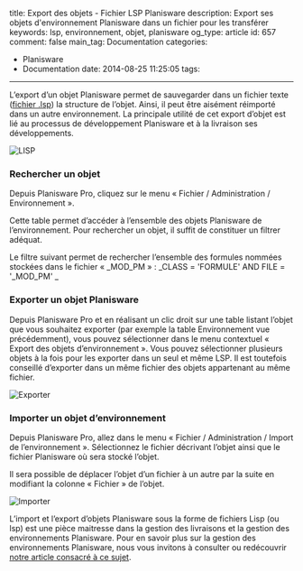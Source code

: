 title: Export des objets - Fichier LSP Planisware
description: Export ses objets d'environnement Planisware dans un fichier pour les transférer
keywords: lsp, environnement, objet, planisware
og_type: article
id: 657
comment: false
main_tag: Documentation
categories:
  - Planisware
  - Documentation
date: 2014-08-25 11:25:05
tags:
---

L’export d’un objet Planisware permet de sauvegarder dans un fichier texte ([fichier .lsp](http://fr.wikipedia.org/wiki/Lisp "Pour en savoir plus sur les fichiers Lisp")) la structure de l’objet. Ainsi, il peut être aisément réimporté dans un autre environnement. La principale utilité de cet export d’objet est lié au processus de développement Planisware et à la livraison ses développements.
<!-- more -->
![LISP](/blog/wp-content/uploads/2014/08/lisp-glossy-150x150.jpg)

### **Rechercher un objet**

Depuis Planisware Pro, cliquez sur le menu « Fichier / Administration / Environnement ».

Cette table permet d’accéder à l’ensemble des objets Planisware de l’environnement. Pour rechercher un objet, il suffit de constituer un filtrer adéquat.

Le filtre suivant permet de rechercher l’ensemble des formules nommées stockées dans le fichier « _MOD_PM » : _CLASS = 'FORMULE' AND FILE = '_MOD_PM' _

### **Exporter un objet Planisware**

Depuis Planisware Pro et en réalisant un clic droit sur une table listant l’objet que vous souhaitez exporter (par exemple la table Environnement vue précédemment), vous pouvez sélectionner dans le menu contextuel « Export des objets d’environnement ». Vous pouvez sélectionner plusieurs objets à la fois pour les exporter dans un seul et même LSP. Il est toutefois conseillé d’exporter dans un même fichier des objets appartenant au même fichier.

![Exporter](/blog/wp-content/uploads/2014/08/Exporter-300x204.jpg)

### **Importer un objet d’environnement**

Depuis Planisware Pro, allez dans le menu « Fichier / Administration / Import de l’environnement ». Sélectionnez le fichier décrivant l’objet ainsi que le fichier Planisware où sera stocké l’objet.

Il sera possible de déplacer l’objet d’un fichier à un autre par la suite en modifiant la colonne « Fichier » de l’objet.

![Importer](/blog/wp-content/uploads/2014/08/Importer-300x106.jpg)

L’import et l’export d’objets Planisware sous la forme de fichiers Lisp (ou lsp) est une pièce maitresse dans la gestion des livraisons et la gestion des environnements Planisware. 
Pour en savoir plus sur la gestion des environnements Planisware, nous vous invitons à consulter ou redécouvrir [notre article consacré à ce sujet](//blog/2014/01/09/gerer-les-environnements-planisware/ "Planisware et la gestion des environnements").